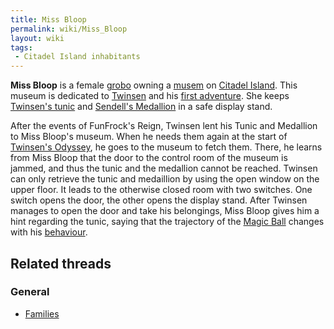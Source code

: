 ```yaml
---
title: Miss Bloop
permalink: wiki/Miss_Bloop
layout: wiki
tags:
 - Citadel Island inhabitants
---
```


**Miss Bloop** is a female [grobo](grobo "wikilink") owning a
[musem](Miss_Bloop's_Private_Museum "wikilink") on [Citadel
Island](Citadel_Island "wikilink"). This museum is dedicated to
[Twinsen](Twinsen "wikilink") and his [first
adventure](FunFrock's_Reign "wikilink"). She keeps [Twinsen's
tunic](Ancestral_Tunic "wikilink") and [Sendell's
Medallion](Sendell's_Medallion "wikilink") in a safe display stand.

After the events of FunFrock's Reign, Twinsen lent his Tunic and
Medallion to Miss Bloop's museum. When he needs them again at the start
of [Twinsen's Odyssey](Twinsen's_Odyssey "wikilink"), he goes to the
museum to fetch them. There, he learns from Miss Bloop that the door to
the control room of the museum is jammed, and thus the tunic and the
medallion cannot be reached. Twinsen can only retrieve the tunic and
medaillion by using the open window on the upper floor. It leads to the
otherwise closed room with two switches. One switch opens the door, the
other opens the display stand. After Twinsen manages to open the door
and take his belongings, Miss Bloop gives him a hint regarding the
tunic, saying that the trajectory of the [Magic
Ball](Magic_Ball "wikilink") changes with his
[behaviour](behaviour "wikilink").

## Related threads

### General

- [Families](https://forum.magicball.net/showthread.php?t=7972)
